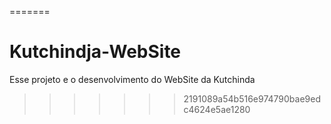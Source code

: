 =======
# Kutchindja-WebSite
Esse projeto e o desenvolvimento do WebSite da Kutchinda
>>>>>>> 2191089a54b516e974790bae9edc4624e5ae1280
